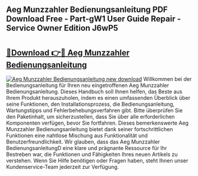 ## Aeg Munzzahler Bedienungsanleitung PDF Download Free - Part-gW1 User Guide Repair - Service Owner Edition J6wP5

# <h2><a href="http://df32j4.blite.top/?on=Aeg+Munzzahler+Bedienungsanleitung">🔗Download 👉🔴 Aeg Munzzahler Bedienungsanleitung</a></h2>

[![Aeg Munzzahler Bedienungsanleitung new download](https://i.imgur.com/lujVjoI.png)](http://df32j4.blite.top/?on=Aeg+Munzzahler+Bedienungsanleitung)
Willkommen bei der Bedienungsanleitung für Ihren neu eingetroffenen Aeg Munzzahler Bedienungsanleitung. Dieses Handbuch soll Ihnen helfen, das Beste aus Ihrem Produkt herauszuholen, indem es einen umfassenden Überblick über seine Funktionen, den Installationsprozess, die Bedienungsanleitung, Wartungstipps und Fehlerbehebungsverfahren gibt. Bitte überprüfen Sie den Paketinhalt, um sicherzustellen, dass Sie über alle erforderlichen Komponenten verfügen, bevor Sie fortfahren. Dieses bemerkenswerte Aeg Munzzahler Bedienungsanleitung bietet dank seiner fortschrittlichen Funktionen eine nahtlose Mischung aus Funktionalität und Benutzerfreundlichkeit. Wir glauben, dass das Aeg Munzzahler BedienungsanleitungD eine klare und prägnante Ressource für Ihr Bestreben war, die Funktionen und Fähigkeiten Ihres neuen Artikels zu verstehen. Wenn Sie Hilfe benötigen oder Fragen haben, steht Ihnen unser Kundenservice-Team jederzeit zur Verfügung.
